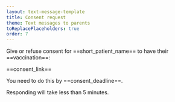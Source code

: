 ```yaml
---
layout: text-message-template
title: Consent request
theme: Text messages to parents
toReplacePlaceholders: true
order: 7
---
```


Give or refuse consent for ==short_patient_name== to have their ==vaccination==:

==consent_link==

You need to do this by ==consent_deadline==.

Responding will take less than 5 minutes.

